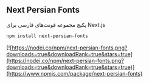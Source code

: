 ## Next Persian Fonts
پکیج مجموعه فونت‌های فارسی برای Next.js

```bash
npm install next-persian-fonts
```

[![https://nodei.co/npm/next-persian-fonts.png?downloads=true&downloadRank=true&stars=true](https://nodei.co/npm/next-persian-fonts.png?downloads=true&downloadRank=true&stars=true)](https://www.npmjs.com/package/next-persian-fonts)
